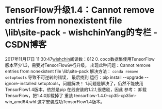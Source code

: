 # TensorFlow升级1.4：Cannot remove entries from nonexistent file \lib\site-pack - wishchinYang的专栏 - CSDN博客
2017年11月17日 11:30:47[wishchin](https://me.csdn.net/wishchin)阅读数：812
0. coco数据集使用TensorFlow版本至少1.3，需要对TensorFlow进行升级。
出现此种问题：Cannot remove entries from nonexistent file \lib\site-pack
解决方法：
`conda remove setuptools`
导致不可逆转的错误，
最后找到
运行：pip install --upgrade --ignore-installed setuptools，问题解决！
1.问题是解决了，仍然不能使用TensorFlow1.4版本，依然是pip 在线安装的1.2.1,很悲剧，因此
参考：
卸载TensorFlow，把1.4.0卸载掉了
重装 tensorflow-1.4.0-cp35-cp35m-win_amd64.whl
这才安装成功TensorFlow1.4版本。
